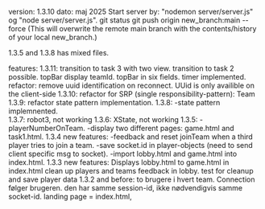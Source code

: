 version: 1.3.10
dato: maj 2025
Start server by: "nodemon server/server.js" og "node server/server.js".
git status
git push origin new_branch:main --force (This will overwrite the remote main branch with the contents/history of your local new_branch.)


1.3.5 and 1.3.8 has mixed files.

features:
1.3.11:
    transition to task 3 with two view.
    transition to task 2 possible.
    topBar display teamId.
    topBar in six fields.
    timer implemented.
    refactor: remove uuid identification on reconnect.
    UUid is only availible on the client-side
1.3.10:
    refactor for SRP (single responsibility-pattern): Team
1.3.9:
    refactor state pattern implementation.
1.3.8: 
    -state pattern implemnented.    
1.3.7: robot3, not working
1.3.6: XState, not working
1.3.5:
    -playerNumberOnTeam.
    -display two different pages: game.html and task1.html.
1.3.4 new features:
    -feedback and reset joinTeam when a third player tries to join a team.
    -save socket.id in player-objects (need to send client specific msg to socket).
    -import lobby.html and game.html into index.html.
1.3.3 new features:
    Displays lobby.html to game.html in index.html
    clean up players and teams
    feedback in lobby.
    test for cleanup and save player data
1.3.2 and before:
    to brugere i hvert team. 
    Connection følger brugeren. den har samme session-id, ikke nødvendigvis samme socket-id.
    landing page = index.html, 


    